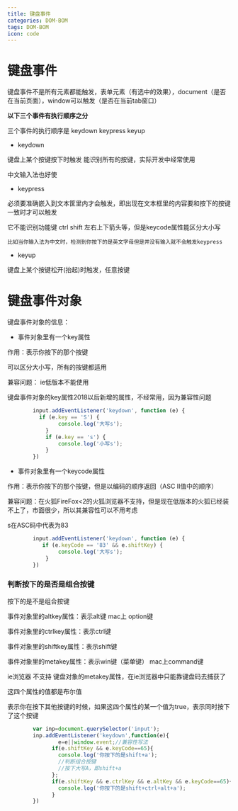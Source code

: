 ```yaml
---
title: 键盘事件
categories: DOM-BOM
tags: DOM-BOM
icon: code
---
```

# 键盘事件

键盘事件不是所有元素都能触发，表单元素（有选中的效果），document（是否在当前页面），window可以触发（是否在当前tab窗口）

**以下三个事件有执行顺序之分**  

三个事件的执行顺序是 keydown    keypress     keyup

- keydown  


键盘上某个按键按下时触发 能识别所有的按键，实际开发中经常使用

中文输入法也好使

- keypress 

必须要准确嵌入到文本筐里内才会触发，即出现在文本框里的内容要和按下的按键一致时才可以触发

它不能识别功能键 ctrl shift 左右上下箭头等，但是keycode属性能区分大小写

``比如当你输入法为中文时，检测到你按下的是英文字母但是并没有输入就不会触发keypress``

- keyup


键盘上某个按键松开(抬起)时触发，任意按键

# 键盘事件对象

键盘事件对象的信息：

- 事件对象里有一个key属性


作用：表示你按下的那个按键

可以区分大小写，所有的按键都适用

兼容问题：   ie低版本不能使用

键盘事件对象的key属性2018以后新增的属性，不经常用，因为兼容性问题

```js
        input.addEventListener('keydown', function (e) {
          if (e.key == 'S') {
                console.log('大写s');
            }
            if (e.key == 's') {
                console.log('小写s');
            }
        })
```

- 事件对象里有一个keycode属性


作用：表示你按下的那个按键，但是以编码的顺序返回（ASC II值中的顺序）

兼容问题：在火狐FireFox<2的火狐浏览器不支持，但是现在低版本的火狐已经装不上了，市面很少，所以其兼容性可以不用考虑

s在ASC码中代表为83

```js
        input.addEventListener('keydown', function (e) {
           if (e.keyCode == '83' && e.shiftKey) {
                console.log('大写s');
            }
        })
```

### 判断按下的是否是组合按键

按下的是不是组合按键

事件对象里的altkey属性：表示alt键   mac上 option键

事件对象里的ctrlkey属性：表示ctrl键

事件对象里的shiftkey属性：表示shift键

事件对象里的metakey属性：表示win键（菜单键） mac上command键 

ie浏览器 不支持 键盘对象的metakey属性，在ie浏览器中只能靠键盘码去捕获了

这四个属性的值都是布尔值

表示你在按下其他按键的时候，如果这四个属性的某一个值为true，表示同时按下了这个按键

```js
        var inp=document.querySelector('input');
        inp.addEventListener('keydown',function(e){
                e=e||window.event;//兼容性写法
              if(e.shiftKey && e.keyCode==65){
                console.log('你按下的是shift+a');
                //判断组合按键
                //按下大写A，即shift+a
              };
              if(e.shiftKey && e.ctrlKey && e.altKey && e.keyCode==65){
                console.log('你按下的是shift+ctrl+alt+a');
              }  
        })
```


